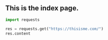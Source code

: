 ## This is the index page.

```python
import requests

res = requests.get("https://thisisme.com/")
res.content
```